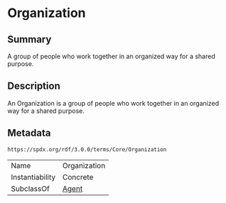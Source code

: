 <!-- Automatically generated by spec-parser v2.1.0 on 2024-06-17T10:36:57.838737+00:00 -->
<!-- SPDX-License-Identifier: Community-Spec-1.0 -->

# Organization

## Summary

A group of people who work together in an organized way for a shared purpose.


## Description

An Organization is a group of people who work together in an organized way for a shared purpose.


## Metadata

`https://spdx.org/rdf/3.0.0/terms/Core/Organization`


| | |
|---|---|
| Name | Organization |
| Instantiability | Concrete |
| SubclassOf | [Agent](../Classes/Agent.md) |





